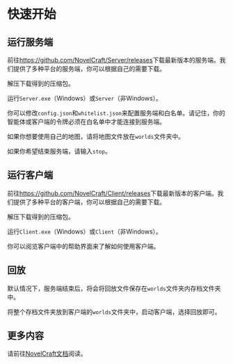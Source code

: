 # 快速开始

## 运行服务端

前往<https://github.com/NovelCraft/Server/releases>下载最新版本的服务端。我们提供了多种平台的服务端，你可以根据自己的需要下载。

解压下载得到的压缩包。

运行`Server.exe`（Windows）或`Server`（非Windows）。

你可以修改`config.json`和`whitelist.json`来配置服务端和白名单。请记住，你的智能体或客户端的令牌必须在白名单中才能连接到服务端。

如果你想要使用自己的地图，请将地图文件放在`worlds`文件夹中。

如果你希望结束服务端，请输入`stop`。

## 运行客户端

前往<https://github.com/NovelCraft/Client/releases>下载最新版本的客户端。我们提供了多种平台的客户端，你可以根据自己的需要下载。

解压下载得到的压缩包。

运行`Client.exe`（Windows）或`Client`（非Windows）。

你可以阅览客户端中的帮助界面来了解如何使用客户端。

## 回放

默认情况下，服务端结束后，将会将回放文件保存在`worlds`文件夹内存档文件夹中。

将整个存档文件夹放到客户端的`worlds`文件夹中，启动客户端，选择回放即可。

## 更多内容

请前往[NovelCraft文档](https://novelcraft.games)阅读。